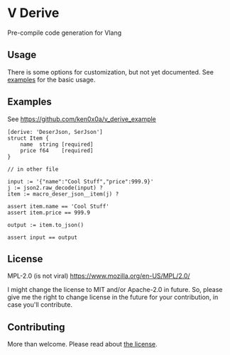 # V Derive

Pre-compile code generation for Vlang

## Usage

There is some options for customization, but not yet documented.
See [examples](#Examples) for the basic usage.

## Examples

See https://github.com/ken0x0a/v_derive_example

```vlang
[derive: 'DeserJson, SerJson']
struct Item {
	name  string [required]
	price f64    [required]
}

// in other file

input := '{"name":"Cool Stuff","price":999.9}'
j := json2.raw_decode(input) ?
item := macro_deser_json__item(j) ?

assert item.name == 'Cool Stuff'
assert item.price == 999.9

output := item.to_json()

assert input == output
```

## License

MPL-2.0 (is not viral)
https://www.mozilla.org/en-US/MPL/2.0/

I might change the license to MIT and/or Apache-2.0 in future.
So, please give me the right to change license in the future for your contribution, in case you'll contribute.

## Contributing

More than welcome.
Please read about [the license](#License).

